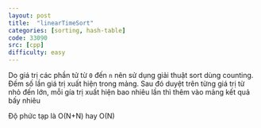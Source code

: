 ```yaml
---
layout: post
title:  "linearTimeSort"
categories: [sorting, hash-table]
code: 33090
src: [cpp]
difficulty: easy
---
```


Do giá trị các phần tử từ `0` đến `n` nên sử dụng giải thuật sort dùng counting. Đếm số lần giá trị xuất hiện trong mảng. Sau đó duyệt trên từng giá trị từ nhỏ đến lớn, mỗi gía trị xuất hiện bao nhiêu lần thì thêm vào mảng kết quả bấy nhiêu

Độ phức tạp là O(N+N) hay O(N)
